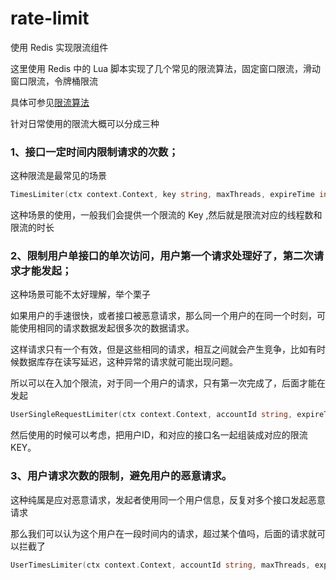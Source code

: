 # rate-limit

使用 Redis 实现限流组件    

这里使用 Redis 中的 Lua 脚本实现了几个常见的限流算法，固定窗口限流，滑动窗口限流，令牌桶限流   

具体可参见[限流算法](https://github.com/boilingfrog/rate-limit/blob/master/lua_script.go)

针对日常使用的限流大概可以分成三种     

### 1、接口一定时间内限制请求的次数；  

这种限流是最常见的场景  

```go
TimesLimiter(ctx context.Context, key string, maxThreads, expireTime int64) error
```

这种场景的使用，一般我们会提供一个限流的 Key ,然后就是限流对应的线程数和限流的时长  

### 2、限制用户单接口的单次访问，用户第一个请求处理好了，第二次请求才能发起；   

这种场景可能不太好理解，举个栗子  

如果用户的手速很快，或者接口被恶意请求，那么同一个用户的在同一个时刻，可能使用相同的请求数据发起很多次的数据请求。  

这样请求只有一个有效，但是这些相同的请求，相互之间就会产生竞争，比如有时候数据库存在读写延迟，这种异常的请求就可能出现问题。   

所以可以在入加个限流，对于同一个用户的请求，只有第一次完成了，后面才能在发起   

```go
UserSingleRequestLimiter(ctx context.Context, accountId string, expireTime int64) error
```

然后使用的时候可以考虑，把用户ID，和对应的接口名一起组装成对应的限流 KEY。   

### 3、用户请求次数的限制，避免用户的恶意请求。   

这种纯属是应对恶意请求，发起者使用同一个用户信息，反复对多个接口发起恶意请求  

那么我们可以认为这个用户在一段时间内的请求，超过某个值吗，后面的请求就可以拦截了   

```go
UserTimesLimiter(ctx context.Context, accountId string, maxThreads, expireTime int64) error
```

